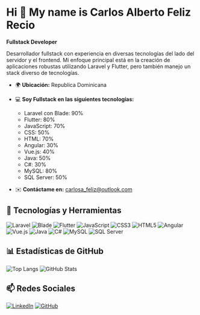 # Hi 👋 My name is Carlos Alberto Feliz Recio
**Fullstack Developer**

Desarrollador fullstack con experiencia en diversas tecnologías del lado del servidor y el frontend. Mi enfoque principal está en la creación de aplicaciones robustas utilizando Laravel y Flutter, pero también manejo un stack diverso de tecnologías.

- 🌍 **Ubicación:** Republica Dominicana
- 💻 **Soy Fullstack en las siguientes tecnologías:**
    - Laravel con Blade: 90%
    - Flutter: 80%
    - JavaScript: 70%
    - CSS: 50%
    - HTML: 70%
    - Angular: 30%
    - Vue.js: 40%
    - Java: 50%
    - C#: 30%
    - MySQL: 80%
    - SQL Server: 50%
    
- ✉️ **Contáctame en:** carlosa_feliz@outlook.com

## 🚀 Tecnologías y Herramientas
![Laravel](https://img.shields.io/badge/-Laravel-333333?style=flat&logo=laravel)
![Blade](https://img.shields.io/badge/-Blade-333333?style=flat&logo=laravel)
![Flutter](https://img.shields.io/badge/-Flutter-333333?style=flat&logo=flutter)
![JavaScript](https://img.shields.io/badge/-JavaScript-333333?style=flat&logo=javascript)
![CSS3](https://img.shields.io/badge/-CSS3-333333?style=flat&logo=css3)
![HTML5](https://img.shields.io/badge/-HTML5-333333?style=flat&logo=html5)
![Angular](https://img.shields.io/badge/-Angular-333333?style=flat&logo=angular)
![Vue.js](https://img.shields.io/badge/-Vue.js-333333?style=flat&logo=vue.js)
![Java](https://img.shields.io/badge/-Java-333333?style=flat&logo=java)
![C#](https://img.shields.io/badge/-C%23-333333?style=flat&logo=c-sharp)
![MySQL](https://img.shields.io/badge/-MySQL-333333?style=flat&logo=mysql)
![SQL Server](https://img.shields.io/badge/-SQL%20Server-333333?style=flat&logo=microsoft-sql-server)

## 📊 Estadísticas de GitHub
![Top Langs](https://github-readme-stats.vercel.app/api/top-langs/?username=TU_USUARIO&layout=compact&hide=php)
![GitHub Stats](https://github-readme-stats.vercel.app/api?username=TU_USUARIO&show_icons=true&theme=radical)

## 📫 Redes Sociales
[![LinkedIn](https://img.shields.io/badge/LinkedIn-blue?style=flat-square&logo=linkedin)](https://www.linkedin.com/in/https://www.linkedin.com/in/carlos-alberto-feliz-recio-b1907a20a/)
[![GitHub](https://img.shields.io/badge/GitHub-%2312100E.svg?style=flat-square&logo=github)](https://github.com/carlosfeliz)
